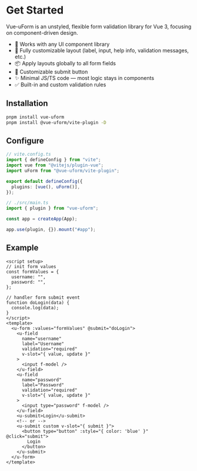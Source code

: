 # Get Started

Vue-uForm is an unstyled, flexible form validation library for Vue 3, focusing on component-driven design.

- 🎨 Works with any UI component library
- 🧩 Fully customizable layout (label, input, help info, validation messages, etc.)
- 📦 Apply layouts globally to all form fields
- 🔘 Customizable submit button
- ✨ Minimal JS/TS code — most logic stays in components
- ✅ Built-in and custom validation rules

## Installation

```bash
pnpm install vue-uform
pnpm install @vue-uform/vite-plugin -D
```

## Configure

```ts
// vite.config.ts
import { defineConfig } from "vite";
import vue from "@vitejs/plugin-vue";
import uForm from "@vue-uform/vite-plugin";

export default defineConfig({
  plugins: [vue(), uForm()],
});
```

```ts
// ./src/main.ts
import { plugin } from "vue-uform";

const app = createApp(App);

app.use(plugin, {}).mount("#app");
```

## Example

```vue
<script setup>
// init form values
const formValues = {
  username: "",
  password: "",
};

// handler form submit event
function doLogin(data) {
  console.log(data);
}
</script>
<template>
  <u-form :values="formValues" @submit="doLogin">
    <u-field
      name="username"
      label="Username"
      validation="required"
      v-slot="{ value, update }"
    >
      <input f-model />
    </u-field>
    <u-field
      name="password"
      label="Password"
      validation="required"
      v-slot="{ value, update }"
    >
      <input type="password" f-model />
    </u-field>
    <u-submit>Login</u-submit>
    <!-- or -->
    <u-submit custom v-slot="{ submit }">
      <button type="button" :style="{ color: 'blue' }" @click="submit">
        Login
      </button>
    </u-submit>
  </u-form>
</template>
```
